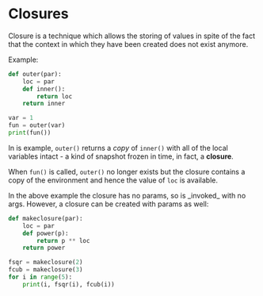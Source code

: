 # Closures

Closure is a technique which allows the storing of values in spite of the fact that the context in which they have been created does not exist anymore.

Example:

```python
def outer(par):
	loc = par
	def inner():
		return loc
	return inner

var = 1
fun = outer(var)
print(fun())
```

In is example, `outer()` returns a _copy_ of `inner()` with all of the local variables intact - a kind of snapshot frozen in time, in fact, a **closure**.

When `fun()` is called, `outer()` no longer exists but the closure contains a copy of the environment and hence the value of `loc` is available.

In the above example the closure has no params, so is \_invoked\_ with no args. However, a closure can be created with params as well:

```python
def makeclosure(par):
	loc = par
	def power(p):
		return p ** loc
	return power

fsqr = makeclosure(2)
fcub = makeclosure(3)
for i in range(5):
	print(i, fsqr(i), fcub(i))
```
